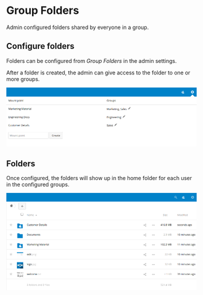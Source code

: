 # Group Folders

Admin configured folders shared by everyone in a group.

## Configure folders

Folders can be configured from *Group Folders* in the admin settings.

After a folder is created, the admin can give access to the folder to one or more groups.

![edit](screenshots/edit.png)

## Folders

Once configured, the folders will show up in the home folder for each user in the configured groups.

![folders](screenshots/folders.png)
